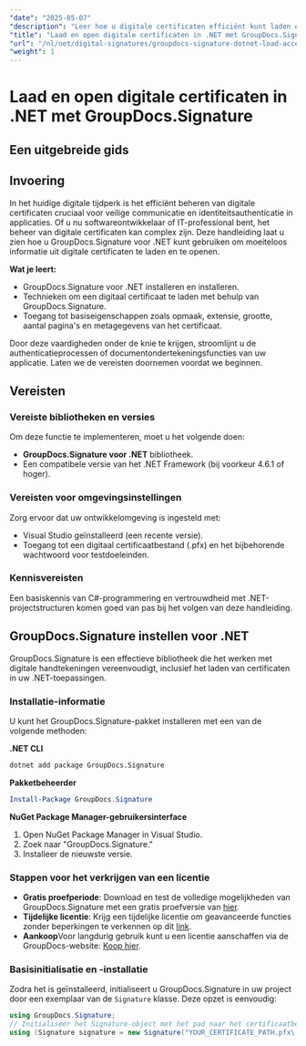 ```yaml
---
"date": "2025-05-07"
"description": "Leer hoe u digitale certificaten efficiënt kunt laden en openen met GroupDocs.Signature voor .NET. Verbeter de beveiligingsfuncties van uw applicatie met deze stapsgewijze handleiding."
"title": "Laad en open digitale certificaten in .NET met GroupDocs.Signature&#58; een uitgebreide handleiding"
"url": "/nl/net/digital-signatures/groupdocs-signature-dotnet-load-access-digital-certificates/"
"weight": 1
---
```


# Laad en open digitale certificaten in .NET met GroupDocs.Signature
## Een uitgebreide gids

## Invoering
In het huidige digitale tijdperk is het efficiënt beheren van digitale certificaten cruciaal voor veilige communicatie en identiteitsauthenticatie in applicaties. Of u nu softwareontwikkelaar of IT-professional bent, het beheer van digitale certificaten kan complex zijn. Deze handleiding laat u zien hoe u GroupDocs.Signature voor .NET kunt gebruiken om moeiteloos informatie uit digitale certificaten te laden en te openen.

**Wat je leert:**
- GroupDocs.Signature voor .NET installeren en installeren.
- Technieken om een digitaal certificaat te laden met behulp van GroupDocs.Signature.
- Toegang tot basiseigenschappen zoals opmaak, extensie, grootte, aantal pagina's en metagegevens van het certificaat.

Door deze vaardigheden onder de knie te krijgen, stroomlijnt u de authenticatieprocessen of documentondertekeningsfuncties van uw applicatie. Laten we de vereisten doornemen voordat we beginnen.

## Vereisten
### Vereiste bibliotheken en versies
Om deze functie te implementeren, moet u het volgende doen:
- **GroupDocs.Signature voor .NET** bibliotheek.
- Een compatibele versie van het .NET Framework (bij voorkeur 4.6.1 of hoger).

### Vereisten voor omgevingsinstellingen
Zorg ervoor dat uw ontwikkelomgeving is ingesteld met:
- Visual Studio geïnstalleerd (een recente versie).
- Toegang tot een digitaal certificaatbestand (.pfx) en het bijbehorende wachtwoord voor testdoeleinden.

### Kennisvereisten
Een basiskennis van C#-programmering en vertrouwdheid met .NET-projectstructuren komen goed van pas bij het volgen van deze handleiding. 

## GroupDocs.Signature instellen voor .NET
GroupDocs.Signature is een effectieve bibliotheek die het werken met digitale handtekeningen vereenvoudigt, inclusief het laden van certificaten in uw .NET-toepassingen.

### Installatie-informatie
U kunt het GroupDocs.Signature-pakket installeren met een van de volgende methoden:

**.NET CLI**
```bash
dotnet add package GroupDocs.Signature
```

**Pakketbeheerder**
```powershell
Install-Package GroupDocs.Signature
```

**NuGet Package Manager-gebruikersinterface**
1. Open NuGet Package Manager in Visual Studio.
2. Zoek naar "GroupDocs.Signature."
3. Installeer de nieuwste versie.

### Stappen voor het verkrijgen van een licentie
- **Gratis proefperiode**: Download en test de volledige mogelijkheden van GroupDocs.Signature met een gratis proefversie van [hier](https://releases.groupdocs.com/signature/net/).
- **Tijdelijke licentie**: Krijg een tijdelijke licentie om geavanceerde functies zonder beperkingen te verkennen op dit [link](https://purchase.groupdocs.com/temporary-license/).
- **Aankoop**Voor langdurig gebruik kunt u een licentie aanschaffen via de GroupDocs-website: [Koop hier](https://purchase.groupdocs.com/buy).

### Basisinitialisatie en -installatie
Zodra het is geïnstalleerd, initialiseert u GroupDocs.Signature in uw project door een exemplaar van de `Signature` klasse. Deze opzet is eenvoudig:

```csharp
using GroupDocs.Signature;
// Initialiseer het Signature-object met het pad naar het certificaatbestand.
using (Signature signature = new Signature("YOUR_CERTIFICATE_PATH.pfx\